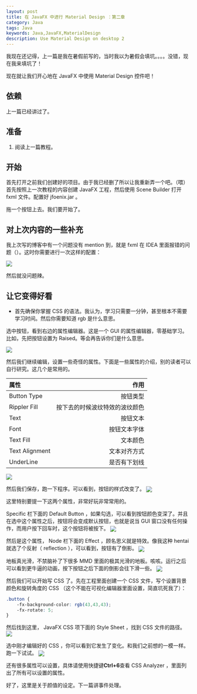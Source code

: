 ```yaml
---
layout: post
title: 在 JavaFX 中进行 Material Design ：第二章
category: Java
tags: Java
keywords: Java,JavaFX,MaterialDesign
description: Use Material Design on desktop 2
---
```


我现在还记得，上一篇是我在暑假前写的，当时我以为暑假会填坑。。。。没错，现在我来填坑了！

现在就让我们开心地在 JavaFX 中使用 Material Design 控件吧！

## 依赖

上一篇已经讲过了。

## 准备

1. 阅读上一篇教程。

## 开始

首先打开之前我们创建好的项目。由于我已经删了所以让我重新弄一个吧。（喂）首先按照上一次教程的内容创建 JavaFX 工程，然后使用 Scene Builder 打开 fxml 文件。配置好 jfoenix.jar 。

拖一个按钮上去。我们要开始了。

## 对上次内容的一些补充

我上次写的博客中有一个问题没有 mention 到，就是 fxml 在 IDEA 里面报错的问题（<? impoort com.jfoenix.controls.* ?>）。这时你需要进行一次这样的配置：

<img src="https://coding.net/u/ice1000/p/Images/git/raw/master/blog-img/old/java/javafx2/2.png" align="center">

然后就没问题辣。

## 让它变得好看

+ 首先确保你掌握 CSS 的语法。我认为，学习只需要一分钟，甚至根本不需要学习时间。然后你需要知道 rgb 是什么意思。

选中按钮，看到右边的属性编辑器。这是一个 GUI 的属性编辑器，零基础学习。比如，先把按钮设置为 Raised。等会再告诉你们是什么意思。

<img src="https://coding.net/u/ice1000/p/Images/git/raw/master/blog-img/old/java/javafx2/0.png" align="center">

然后我们继续编辑，设置一些奇怪的属性。下面是一些属性的介绍，别的读者可以自行研究。这几个是常用的。

属性|作用
:---|---:
Button Type|按钮类型
Rippler Fill|按下去的时候波纹特效的波纹颜色
Text|按钮文本
Font|按钮文本字体
Text Fill|文本颜色
Text Alignment|文本对齐方式
UnderLine|是否有下划线

<img src="https://coding.net/u/ice1000/p/Images/git/raw/master/blog-img/old/java/javafx2/1.png" align="center">

然后我们保存，跑一下程序。可以看到，按钮的样式改变了。
<img src="https://coding.net/u/ice1000/p/Images/git/raw/master/blog-img/old/java/javafx2/3.png" align="center">

这里特别要提一下这两个属性，非常好玩非常常用的。

Specific 栏下面的 Default Button ，如果勾选，可以看到按钮颜色变深了。并且在选中这个属性之后，按钮将会变成默认按钮，也就是说当 GUI 窗口没有任何操作，而用户按下回车时，这个按钮将被按下。
<img src="https://coding.net/u/ice1000/p/Images/git/raw/master/blog-img/old/java/javafx2/4.png" align="center">

然后是这个属性， Node 栏下面的 Effect ，顾名思义就是特效。像我这种 hentai 就选了个反射（ reflection ），可以看到，按钮有了倒影。
<img src="https://coding.net/u/ice1000/p/Images/git/raw/master/blog-img/old/java/javafx2/5.png" align="center">

地板真光滑，不禁脑补了下很多 MMD 里面的极其光滑的地板。咳咳。运行之后可以看到更牛逼的动画，按下按钮之后下面的倒影会往下滑一些。
<img src="https://coding.net/u/ice1000/p/Images/git/raw/master/blog-img/old/java/javafx2/6.png" align="center">

然后我们可以开始写 CSS 了。先在工程里面创建一个 CSS 文件，写个设置背景颜色和旋转角度的 CSS （这个不能在可视化编辑器里面设置，简直坑死我了）：

```css
.button {
    -fx-background-color: rgb(43,43,43);
    -fx-rotate: 5;
}
```

然后找到这里， JavaFX CSS 项下面的 Style Sheet ，找到 CSS 文件的路径。
<img src="https://coding.net/u/ice1000/p/Images/git/raw/master/blog-img/old/java/javafx2/7.png" align="center">

选中刚才编辑好的 CSS ，你可以看到它发生了变化。和我们之前想的一模一样。跑一下试试。
<img src="https://coding.net/u/ice1000/p/Images/git/raw/master/blog-img/old/java/javafx2/8.png" align="center">

还有很多属性可以设置，具体请使用快捷键**Ctrl+6**查看 CSS Analyzer ，里面列出了所有可以设置的属性。

好了，这里是关于颜值的设定。下一篇讲事件处理。





